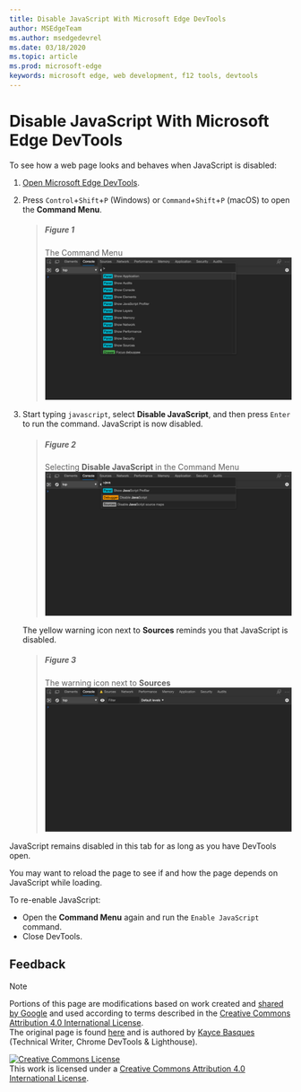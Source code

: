 ```yaml
---
title: Disable JavaScript With Microsoft Edge DevTools
author: MSEdgeTeam
ms.author: msedgedevrel
ms.date: 03/18/2020
ms.topic: article
ms.prod: microsoft-edge
keywords: microsoft edge, web development, f12 tools, devtools
---
```

<!-- Copyright Kayce Basques 

   Licensed under the Apache License, Version 2.0 (the "License");
   you may not use this file except in compliance with the License.
   You may obtain a copy of the License at

       https://www.apache.org/licenses/LICENSE-2.0

   Unless required by applicable law or agreed to in writing, software
   distributed under the License is distributed on an "AS IS" BASIS,
   WITHOUT WARRANTIES OR CONDITIONS OF ANY KIND, either express or implied.
   See the License for the specific language governing permissions and
   limitations under the License.  -->





# Disable JavaScript With Microsoft Edge DevTools   



To see how a web page looks and behaves when JavaScript is disabled:  

1.  [Open Microsoft Edge DevTools][DevToolsOpen].  
1.  Press `Control`+`Shift`+`P` \(Windows\) or `Command`+`Shift`+`P` \(macOS\) to open the **Command Menu**.  
    
    > ##### Figure 1  
    > The Command Menu  
    > ![The Command Menu][ImageCommandMenu]  
    
1.  Start typing `javascript`, select **Disable JavaScript**, and then press `Enter` to run the command.  JavaScript is now disabled.  
    
    > ##### Figure 2  
    > Selecting **Disable JavaScript** in the Command Menu  
    > ![Selecting Disable JavaScript in the Command Menu][ImageDisableJS]  
    
    The yellow warning icon next to **Sources** reminds you that JavaScript is disabled.  
    
    > ##### Figure 3  
    > The warning icon next to **Sources**  
    > ![The warning icon next to Sources][ImageDisableJSWarning]  

JavaScript remains disabled in this tab for as long as you have DevTools open.  

You may want to reload the page to see if and how the page depends on JavaScript while loading.  

To re-enable JavaScript:  

*   Open the **Command Menu** again and run the `Enable JavaScript` command.  
*   Close DevTools.  

## Feedback   



<!-- image links -->  

[ImageCommandMenu]: /microsoft-edge/devtools-guide-chromium/media/javascript-console-command.msft.png "Figure 1: The Command Menu"  
[ImageDisableJS]: /microsoft-edge/devtools-guide-chromium/media/javascript-console-command-javascript.msft.png "Figure 2: Selecting Disable JavaScript in the Command Menu"  
[ImageDisableJSWarning]: /microsoft-edge/devtools-guide-chromium/media/javascript-console-javascript-disabled-warning.msft.png "Figure 3: The warning icon next to Sources"  

<!-- links -->  

[DevToolsOpen]: ../open.md "Open Microsoft Edge DevTools"  

> [!NOTE]
> Portions of this page are modifications based on work created and [shared by Google][GoogleSitePolicies] and used according to terms described in the [Creative Commons Attribution 4.0 International License][CCA4IL].  
> The original page is found [here](https://developers.google.com/web/tools/chrome-devtools/javascript/disable) and is authored by [Kayce Basques][KayceBasques] \(Technical Writer, Chrome DevTools \& Lighthouse\).  

[![Creative Commons License][CCby4Image]][CCA4IL]  
This work is licensed under a [Creative Commons Attribution 4.0 International License][CCA4IL].  

[CCA4IL]: https://creativecommons.org/licenses/by/4.0  
[CCby4Image]: https://i.creativecommons.org/l/by/4.0/88x31.png  
[GoogleSitePolicies]: https://developers.google.com/terms/site-policies  
[KayceBasques]: https://developers.google.com/web/resources/contributors/kaycebasques  
